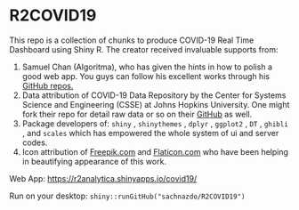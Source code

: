 # R2COVID19
This repo is a collection of chunks to produce COVID-19 Real Time Dashboard using Shiny R.
The creator received invaluable supports from:
1. Samuel Chan (Algoritma), who has given the hints in how to polish a good web app. You guys can follow his excellent works through his [GitHub repos.](https://github.com/onlyphantom?tab=repositories)
2. Data attribution of COVID-19 Data Repository by the Center for Systems Science and Engineering (CSSE) at Johns Hopkins University. One might fork their repo for detail raw data or so on their [GitHub](https://github.com/CSSEGISandData/COVID-19) as well.
3. Package developers of: `shiny` , `shinythemes` , `dplyr` , `ggplot2` , `DT` , `ghibli` , and `scales` which has empowered the whole system of ui and server codes.
4. Icon attribution of [Freepik.com](https://www.freepik.com/) and [Flaticon.com](https://www.flaticon.com/) who have been helping in beautifying appearance of this work.


Web App: https://r2analytica.shinyapps.io/covid19/


Run on your desktop: 
`shiny::runGitHub("sachnazdo/R2COVID19")`

